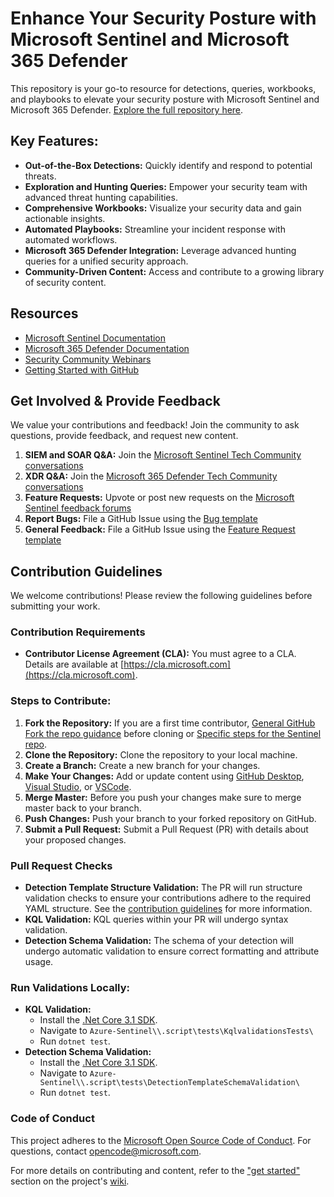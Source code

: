 # Enhance Your Security Posture with Microsoft Sentinel and Microsoft 365 Defender

This repository is your go-to resource for detections, queries, workbooks, and playbooks to elevate your security posture with Microsoft Sentinel and Microsoft 365 Defender. [Explore the full repository here](https://github.com/Azure/Azure-Sentinel).

## Key Features:

*   **Out-of-the-Box Detections:** Quickly identify and respond to potential threats.
*   **Exploration and Hunting Queries:** Empower your security team with advanced threat hunting capabilities.
*   **Comprehensive Workbooks:** Visualize your security data and gain actionable insights.
*   **Automated Playbooks:** Streamline your incident response with automated workflows.
*   **Microsoft 365 Defender Integration:** Leverage advanced hunting queries for a unified security approach.
*   **Community-Driven Content:** Access and contribute to a growing library of security content.

## Resources

*   [Microsoft Sentinel Documentation](https://go.microsoft.com/fwlink/?linkid=2073774&clcid=0x409)
*   [Microsoft 365 Defender Documentation](https://docs.microsoft.com/microsoft-365/security/defender/microsoft-365-defender?view=o365-worldwide)
*   [Security Community Webinars](https://aka.ms/securitywebinars)
*   [Getting Started with GitHub](https://help.github.com/en#dotcom)

## Get Involved & Provide Feedback

We value your contributions and feedback! Join the community to ask questions, provide feedback, and request new content.

1.  **SIEM and SOAR Q&A:** Join the [Microsoft Sentinel Tech Community conversations](https://techcommunity.microsoft.com/t5/microsoft-sentinel/bd-p/MicrosoftSentinel)
2.  **XDR Q&A:** Join the [Microsoft 365 Defender Tech Community conversations](https://techcommunity.microsoft.com/t5/microsoft-365-defender/bd-p/MicrosoftThreatProtection)
3.  **Feature Requests:** Upvote or post new requests on the [Microsoft Sentinel feedback forums](https://feedback.azure.com/d365community/forum/37638d17-0625-ec11-b6e6-000d3a4f07b8)
4.  **Report Bugs:** File a GitHub Issue using the [Bug template](https://github.com/Azure/Azure-Sentinel/issues/new?assignees=&labels=&template=bug_report.md&title=)
5.  **General Feedback:** File a GitHub Issue using the [Feature Request template](https://github.com/Azure/Azure-Sentinel/issues/new?assignees=&labels=&template=feature_request.md&title=)

## Contribution Guidelines

We welcome contributions! Please review the following guidelines before submitting your work.

### Contribution Requirements

*   **Contributor License Agreement (CLA):** You must agree to a CLA. Details are available at [https://cla.microsoft.com](https://cla.microsoft.com).

### Steps to Contribute:

1.  **Fork the Repository:**  If you are a first time contributor, [General GitHub Fork the repo guidance](https://docs.github.com/github/getting-started-with-github/fork-a-repo) before cloning or [Specific steps for the Sentinel repo](https://github.com/Azure/Azure-Sentinel/blob/master/GettingStarted.md).
2.  **Clone the Repository:** Clone the repository to your local machine.
3.  **Create a Branch:** Create a new branch for your changes.
4.  **Make Your Changes:**  Add or update content using [GitHub Desktop](https://docs.github.com/en/desktop/overview/getting-started-with-github-desktop), [Visual Studio](https://visualstudio.microsoft.com/vs/), or [VSCode](https://code.visualstudio.com/?wt.mc_id=DX_841432).
5.  **Merge Master:** Before you push your changes make sure to merge master back to your branch.
6.  **Push Changes:** Push your branch to your forked repository on GitHub.
7.  **Submit a Pull Request:** Submit a Pull Request (PR) with details about your proposed changes.

### Pull Request Checks

*   **Detection Template Structure Validation:** The PR will run structure validation checks to ensure your contributions adhere to the required YAML structure.  See the [contribution guidelines](https://github.com/Azure/Azure-Sentinel/wiki/Contribute-to-Sentinel-GitHub-Community-of-Queries#now-onto-the-how) for more information.
*   **KQL Validation:** KQL queries within your PR will undergo syntax validation.
*   **Detection Schema Validation:** The schema of your detection will undergo automatic validation to ensure correct formatting and attribute usage.

### Run Validations Locally:

*   **KQL Validation:**
    *   Install the [.Net Core 3.1 SDK](https://dotnet.microsoft.com/download).
    *   Navigate to `Azure-Sentinel\\.script\tests\KqlvalidationsTests\`
    *   Run `dotnet test`.
*   **Detection Schema Validation:**
    *   Install the [.Net Core 3.1 SDK](https://dotnet.microsoft.com/download).
    *   Navigate to `Azure-Sentinel\\.script\tests\DetectionTemplateSchemaValidation\`
    *   Run `dotnet test`.

### Code of Conduct

This project adheres to the [Microsoft Open Source Code of Conduct](https://opensource.microsoft.com/codeofconduct/).  For questions, contact [opencode@microsoft.com](mailto:opencode@microsoft.com).

For more details on contributing and content, refer to the ["get started"](https://github.com/Azure/Azure-Sentinel/wiki#get-started) section on the project's [wiki](https://aka.ms/threathunters).